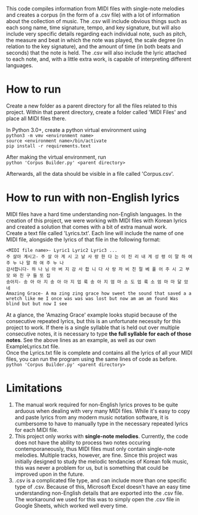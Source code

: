 This code compiles information from MIDI files with single-note melodies and creates a corpus (in the form of a .csv file) with a lot of information about the collection of music. The .csv will include obvious things such as each song name, time signature, tempo, and key signature, but will also include very specific details regarding each individual note, such as pitch, the measure and beat in which the note was played, the scale degree (in relation to the key signature), and the amount of time (in both beats and seconds) that the note is held. The .csv will also include the lyric attached to each note, and, with a little extra work, is capable of interpreting different languages.

# How to run
Create a new folder as a parent directory for all the files related to this project. Within that parent directory, create a folder called 'MIDI Files' and place all MIDI files there.

In Python 3.0+, create a python virtual environment using  
`python3 -m vmv <environment name>`  
`source <environment name>/bin/activate`  
`pip install -r requirements.text`

After making the virtual environment, run  
`python 'Corpus Builder.py' <parent directory>`

Afterwards, all the data should be visible in a file called 'Corpus.csv'.

# How to run with non-English lyrics
MIDI files have a hard time understanding non-English languages. In the creation of this project, we were working with MIDI files with Korean lyrics and created a solution that comes with a bit of extra manual work.  
Create a text file called 'Lyrics.txt'. Each line will include the name of one MIDI file, alongside the lyrics of that file in the following format:

```
<MIDI file name>- Lyric1 Lyric2 Lyric3 ...
주 살아 계시고- 주 살 아 게 시 고 날 사 랑 한 다 는 이 진 리 내 게 성 령 이 말 하 여 주 누 나 말 하 여 주 누 나 
감사합니다- 하 나 님 아 버 지 감 사 합 니 다 사 랑 자 비 친 절 베 풀 어 주 시 고 부 모 와 친 구 들 또 집
송아지- 송 아 아 지 송 아 아 지 업 룩 송 아 지 엄 마 소 도 업 룩 소 엄 마 마 닮 았 네
Amazing Grace- A ma zing zing grace how sweet the sound that saved a a wretch like me I once was was was lost but now am am am found Was blind but but now I see
```

At a glance, the 'Amazing Grace' example looks stupid because of the consecutive repeated lyrics, but this is an unfortunate necessity for this project to work. If there is a single syllable that is held out over multiple consecutive notes, it is necessary to type **the full syllable for each of those notes**. See the above lines as an example, as well as our own ExampleLyrics.txt file.  
Once the Lyrics.txt file is complete and contains all the lyrics of all your MIDI files, you can run the program using the same lines of code as before.  
`python 'Corpus Builder.py' <parent directory>`

# Limitations
1. The manual work required for non-English lyrics proves to be quite arduous when dealing with very many MIDI files. While it's easy to copy and paste lyrics from any modern music notation software, it is cumbersome to have to manually type in the necessary repeated lyrics for each MIDI file.
2. This project only works with **single-note melodies**. Currently, the code does not have the ability to process two notes occuring contemporaneously, thus MIDI files must only contain single-note melodies. Multiple tracks, however, are fine. Since this project was initially designed to study the melodic tendancies of Korean folk music, this was never a problem for us, but is something that could be improved upon in the future.
3. .csv is a complicated file type, and can include more than one specific type of .csv. Because of this, Microsoft Excel doesn't have an easy time understanding non-English details that are exported into the .csv file. The workaround we used for this was to simply open the .csv file in Google Sheets, which worked well every time.
